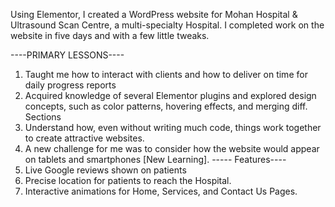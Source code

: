 Using Elementor, I created a WordPress website for Mohan Hospital & Ultrasound Scan Centre, a multi-specialty Hospital. I completed work on the website in five days and with a few little tweaks.

----PRIMARY LESSONS----
1. Taught me how to interact with clients and how to deliver on time for daily progress reports
2. Acquired knowledge of several Elementor plugins and explored design concepts, such as color patterns, hovering effects, and merging diff. Sections
3. Understand how, even without writing much code, things work together to create attractive websites.
4. A new challenge for me was to consider how the website would appear on tablets and smartphones [New Learning].
----- Features----
1. Live Google reviews shown on patients
2. Precise location for patients to reach the Hospital.
3. Interactive animations for Home, Services, and Contact Us Pages.
